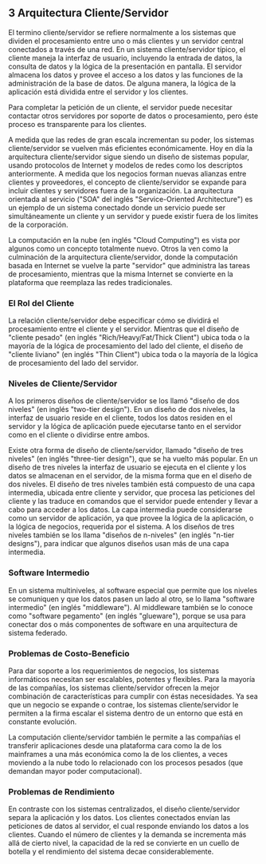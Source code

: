 3 Arquitectura Cliente/Servidor
-------------------------------

El termino cliente/servidor se refiere normalmente a los sistemas que dividen el procesamiento entre uno o más clientes y un servidor central conectados a través de una red. En un sistema cliente/servidor típico, el cliente maneja la interfaz de usuario, incluyendo la entrada de datos, la consulta de datos y la lógica de la presentación en pantalla. El servidor almacena los datos y provee el acceso a los datos y las funciones de la administración de la base de datos. De alguna manera, la lógica de la aplicación está dividida entre el servidor y los clientes.

Para completar la petición de un cliente, el servidor puede necesitar contactar otros servidores por soporte de datos o procesamiento, pero éste proceso es transparente para los clientes.

A medida que las redes de gran escala incrementan su poder, los sistemas cliente/servidor se vuelven más eficientes económicamente. Hoy en día la arquitectura cliente/servidor sigue siendo un diseño de sistemas popular, usando protocolos de Internet y modelos de redes como los descriptos anteriormente. A medida que los negocios forman nuevas alianzas entre clientes y proveedores, el concepto de cliente/servidor se expande para incluir clientes y servidores fuera de la organización. La arquitectura orientada al servicio ("SOA" del inglés "Service-Oriented Architecture") es un ejemplo de un sistema conectado donde un servicio puede ser simultáneamente un cliente y un servidor y puede existir fuera de los limites de la corporación.

La computación en la nube (en inglés "Cloud Computing") es vista por algunos como un concepto totalmente nuevo. Otros la ven como la culminación de la arquitectura cliente/servidor, donde la computación basada en Internet se vuelve la parte "servidor" que administra las tareas de procesamiento, mientras que la misma Internet se convierte en la plataforma que reemplaza las redes tradicionales.

### El Rol del Cliente

La relación cliente/servidor debe especificar cómo se dividirá el procesamiento entre el cliente y el servidor. Mientras que el diseño de "cliente pesado" (en inglés "Rich/Heavy/Fat/Thick Client") ubica toda o la mayoría de la lógica de procesamiento del lado del cliente, el diseño de "cliente liviano" (en inglés "Thin Client") ubica toda o la mayoría de la lógica de procesamiento del lado del servidor.

### Niveles de Cliente/Servidor

A los primeros diseños de cliente/servidor se los llamó "diseño de dos niveles" (en inglés "two-tier design"). En un diseño de dos niveles, la interfaz de usuario reside en el cliente, todos los datos residen en el servidor y la lógica de aplicación puede ejecutarse tanto en el servidor como en el cliente o dividirse entre ambos.

Existe otra forma de diseño de cliente/servidor, llamado "diseño de tres niveles" (en inglés "three-tier design"), que se ha vuelto más popular. En un diseño de tres niveles la interfaz de usuario se ejecuta en el cliente y los datos se almacenan en el servidor, de la misma forma que en el diseño de dos niveles. El diseño de tres niveles también está compuesto de una capa intermedia, ubicada entre cliente y servidor, que procesa las peticiones del cliente y las traduce en comandos que el servidor puede entender y llevar a cabo para acceder a los datos. La capa intermedia puede considerarse como un servidor de aplicación, ya que provee la lógica de la aplicación, o la lógica de negocios, requerida por el sistema. A los diseños de tres niveles también se los llama "diseños de n-niveles" (en inglés "n-tier designs"), para indicar que algunos diseños usan más de una capa intermedia.

### Software Intermedio

En un sistema multiniveles, al software especial que permite que los niveles se comuniquen y que los datos pasen un lado al otro, se lo llama "software intermedio" (en inglés "middleware"). Al middleware también se lo conoce como "software pegamento" (en inglés "glueware"), porque se usa para conectar dos o más componentes de software en una arquitectura de sistema federado.

### Problemas de Costo-Beneficio

Para dar soporte a los requerimientos de negocios, los sistemas informáticos necesitan ser escalables, potentes y flexibles. Para la mayoría de las compañías, los sistemas cliente/servidor ofrecen la mejor combinación de características para cumplir con éstas necesidades. Ya sea que un negocio se expande o contrae, los sistemas cliente/servidor le permiten a la firma escalar el sistema dentro de un entorno que está en constante evolución.

La computación cliente/servidor también le permite a las compañías el transferir aplicaciones desde una plataforma cara como la de los mainframes a una más económica como la de los clientes, a veces moviendo a la nube todo lo relacionado con los procesos pesados (que demandan mayor poder computacional).

### Problemas de Rendimiento

En contraste con los sistemas centralizados, el diseño cliente/servidor separa la aplicación y los datos. Los clientes conectados envían las peticiones de datos al servidor, el cual responde enviando los datos a los clientes. Cuando el número de clientes y la demanda se incrementa más allá de cierto nivel, la capacidad de la red se convierte en un cuello de botella y el rendimiento del sistema decae considerablemente.
